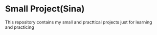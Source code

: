 # Small Project(Sina)
 This repository contains my small and practtical projects just for learning and practicing 
